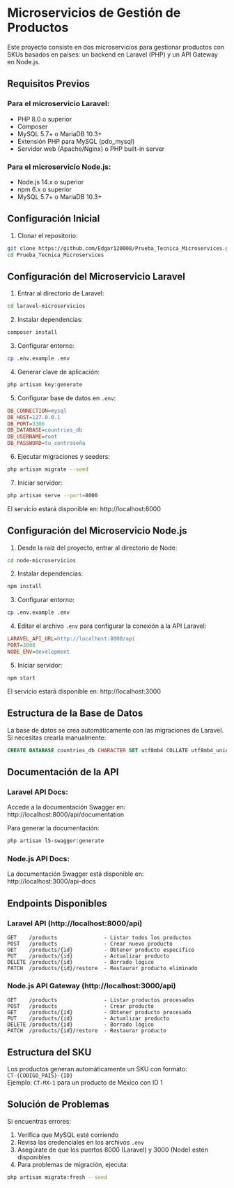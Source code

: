 # Microservicios de Gestión de Productos

Este proyecto consiste en dos microservicios para gestionar productos con SKUs basados en países: un backend en Laravel (PHP) y un API Gateway en Node.js.

## Requisitos Previos

### Para el microservicio Laravel:
- PHP 8.0 o superior
- Composer
- MySQL 5.7+ o MariaDB 10.3+
- Extensión PHP para MySQL (pdo_mysql)
- Servidor web (Apache/Nginx) o PHP built-in server

### Para el microservicio Node.js:
- Node.js 14.x o superior
- npm 6.x o superior
- MySQL 5.7+ o MariaDB 10.3+

## Configuración Inicial

1. Clonar el repositorio:
```bash
git clone https://github.com/Edgar120008/Prueba_Tecnica_Microservices.git
cd Prueba_Tecnica_Microservices
```

## Configuración del Microservicio Laravel

1. Entrar al directorio de Laravel:
```bash
cd laravel-microservicios
```

2. Instalar dependencias:
```bash
composer install
```

3. Configurar entorno:
```bash
cp .env.example .env
```

4. Generar clave de aplicación:
```bash
php artisan key:generate
```

5. Configurar base de datos en `.env`:
```ini
DB_CONNECTION=mysql
DB_HOST=127.0.0.1
DB_PORT=3306
DB_DATABASE=countries_db
DB_USERNAME=root
DB_PASSWORD=tu_contraseña
```

6. Ejecutar migraciones y seeders:
```bash
php artisan migrate --seed
```

7. Iniciar servidor:
```bash
php artisan serve --port=8000
```

El servicio estará disponible en: http://localhost:8000

## Configuración del Microservicio Node.js

1. Desde la raíz del proyecto, entrar al directorio de Node:
```bash
cd node-microservicios
```

2. Instalar dependencias:
```bash
npm install
```

3. Configurar entorno:
```bash
cp .env.example .env
```

4. Editar el archivo `.env` para configurar la conexión a la API Laravel:
```ini
LARAVEL_API_URL=http://localhost:8000/api
PORT=3000
NODE_ENV=development
```

5. Iniciar servidor:
```bash
npm start
```

El servicio estará disponible en: http://localhost:3000

## Estructura de la Base de Datos

La base de datos se crea automáticamente con las migraciones de Laravel. Si necesitas crearla manualmente:

```sql
CREATE DATABASE countries_db CHARACTER SET utf8mb4 COLLATE utf8mb4_unicode_ci;
```

## Documentación de la API

### Laravel API Docs:
Accede a la documentación Swagger en:  
http://localhost:8000/api/documentation

Para generar la documentación:
```bash
php artisan l5-swagger:generate
```

### Node.js API Docs:
La documentación Swagger está disponible en:  
http://localhost:3000/api-docs

## Endpoints Disponibles

### Laravel API (http://localhost:8000/api)
```
GET    /products               - Listar todos los productos
POST   /products               - Crear nuevo producto
GET    /products/{id}          - Obtener producto específico
PUT    /products/{id}          - Actualizar producto
DELETE /products/{id}          - Borrado lógico
PATCH  /products/{id}/restore  - Restaurar producto eliminado
```

### Node.js API Gateway (http://localhost:3000/api)
```
GET    /products               - Listar productos procesados
POST   /products               - Crear producto
GET    /products/{id}          - Obtener producto procesado
PUT    /products/{id}          - Actualizar producto
DELETE /products/{id}          - Borrado lógico
PATCH  /products/{id}/restore  - Restaurar producto
```

## Estructura del SKU

Los productos generan automáticamente un SKU con formato:  
`CT-{CODIGO_PAIS}-{ID}`  
Ejemplo: `CT-MX-1` para un producto de México con ID 1

## Solución de Problemas

Si encuentras errores:
1. Verifica que MySQL esté corriendo
2. Revisa las credenciales en los archivos `.env`
3. Asegúrate de que los puertos 8000 (Laravel) y 3000 (Node) estén disponibles
4. Para problemas de migración, ejecuta:
```bash
php artisan migrate:fresh --seed
```
